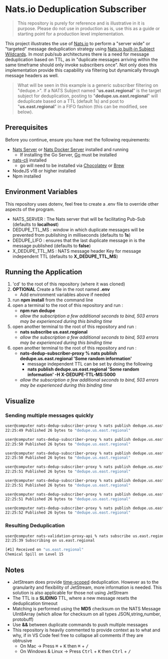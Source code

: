 # Nats.io Deduplication Subscriber

> This repository is purely for reference and is illustrative in it is purpose. Please do not use in production as is, use this as a guide
or starting point for a production level implementation.


This project illustrates the use of [Nats.io](https://nats.io/) to perform a "server wide" or "targeted" message deduplication strategy using [Nats.io built-in Subject Wildcards](https://docs.nats.io/nats-concepts/subjects#wildcards). In most pub/sub architectures there is a need for message deduplication based on TTL, as in "duplicate messages arriving within the same timeframe should only invoke subscribers once". Not only does this implementation provide this capability via filtering but dynamically through message headers as well.

> What will be seen in this example is a generic subscriber filtering on "dedupe.>". If a NATS Subject named "**us.east.regional**" is the target subject for deduplication, posting to "**dedupe.us.east.regional**" will deduplicate based on a TTL (default 1s) and post to "**us.east.regional**" in a FIFO fashion (this can be modified, see below).

## Prerequisites

Before you continue, ensure you have met the following requirements:

* [Nats Server](https://docs.nats.io/running-a-nats-service/introduction/installation#downloading-a-release-build) or [Nats Docker Server](https://hub.docker.com/_/nats) installed and running
    * If installing the Go Server, [Go](https://go.dev/doc/install) must be installed
* [nats-cli](https://github.com/nats-io/natscli#installation) installed
    * go will need to be installed via [Chocolatey](https://community.chocolatey.org/packages/golang) or [Brew](https://formulae.brew.sh/formula/go)
* NodeJS v18 or higher installed
* Npm installed

## Environment Variables

This repository uses dotenv, feel free to create a .env file to override other aspects of the program.

* NATS_SERVER : The Nats server that will be facilitating Pub-Sub (defaults to  **localhost**)
* DEDUPE_TTL_MS : window in which duplicate messages will be prevented from publishing in milliseconds (defaults to **1s**)
* DEDUPE_LIFO : ensures that the last duplicate message in is the message published (defaults to **false**)
* X_DEDUPE_TTL_MS : NATS message header Key for message independent TTL (defaults to **X_DEDUPE_TTL_MS**)


## Running the Application

1) 'cd' to the root of this repository (where it was cloned)
1) **OPTIONAL** Create a file in the root named **.env**
    * Add environment variables above if needed
1) run **npm install** from the command line
1) open a terminal to the root of this repository and run :
    * **npm run dedupe**
    * _allow the subscription a few additional seconds to bind, 503 errors may be experienced during this binding time_
1) open another terminal to the root of this repository and run :
    * **nats subscribe us.east.regional**
    * _allow the subscription a few additional seconds to bind, 503 errors may be experienced during this binding time_
1) open another terminal to the root of this repository and run :
    * **nats-dedup-subscriber-proxy % nats publish dedupe.us.east.regional 'Some random information'**
        * message independent TTL can be set by doing the following
        * **nats publish dedupe.us.east.regional 'Some random information' -H X-DEDUPE-TTL-MS:5000**
    * _allow the subscription a few additional seconds to bind, 503 errors may be experienced during this binding time_

## Visualize

### Sending multiple messages quickly
```bash
user@computer nats-dedup-subscriber-proxy % nats publish dedupe.us.east.regional 'Chemical Spill on Level 15'
22:25:49 Published 26 bytes to "dedupe.us.east.regional"

user@computer nats-dedup-subscriber-proxy % nats publish dedupe.us.east.regional 'Chemical Spill on Level 15'
22:25:50 Published 26 bytes to "dedupe.us.east.regional"

user@computer nats-dedup-subscriber-proxy % nats publish dedupe.us.east.regional 'Chemical Spill on Level 15'
22:25:50 Published 26 bytes to "dedupe.us.east.regional"

user@computer nats-dedup-subscriber-proxy % nats publish dedupe.us.east.regional 'Chemical Spill on Level 15'
22:25:51 Published 26 bytes to "dedupe.us.east.regional"

user@computer nats-dedup-subscriber-proxy % nats publish dedupe.us.east.regional 'Chemical Spill on Level 15'
22:25:51 Published 26 bytes to "dedupe.us.east.regional"

user@computer nats-dedup-subscriber-proxy % nats publish dedupe.us.east.regional 'Chemical Spill on Level 15'
22:25:51 Published 26 bytes to "dedupe.us.east.regional"

user@computer nats-dedup-subscriber-proxy % nats publish dedupe.us.east.regional 'Chemical Spill on Level 15'
22:25:52 Published 26 bytes to "dedupe.us.east.regional"
```

### Resulting Deduplication
```bash
user@computer nats-validation-proxy-api % nats subscribe us.east.regional
22:25:39 Subscribing on us.east.regional 

[#1] Received on "us.east.regional"
Chemical Spill on Level 15
```


## Notes
* JetStream does provide [time-scoped](https://nats.io/blog/new-per-subject-discard-policy/#cant-you-do-that-already) deduplication. However as to the granularity and flexibility of JetStream, more information is needed. This solution is also applicable for those not using JetStream
* The TTL is a **SLIDING** TTL, where a new message resets the deduplication timeout
* Matching is performed using the **MD5** checksum on the NATS Message UInt8Array (which allow for checksum on all types JSON,string,number, protobuff)
* Use **&&** between duplicate commands to push multiple messages
* This repository is heavily commented to provide context as to what and why, if in VS Code feel free to collapse all comments if they are obtrusive
    * On Mac -> Press <kbd>&#8984;</kbd> + <kbd>K</kbd> then <kbd>&#8984;</kbd> + <kbd>/</kbd> 
    * On Windows & Linux -> Press <kbd>Ctrl</kbd> + <kbd>K</kbd> then <kbd>Ctrl</kbd> + <kbd>/</kbd> 